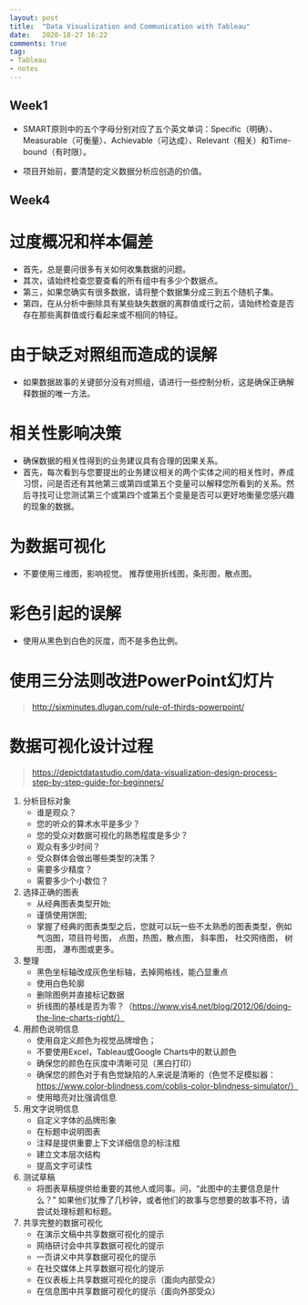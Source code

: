 ```yaml
---
layout: post
title:  "Data Visualization and Communication with Tableau"
date:   2020-10-27 16:22
comments: true
tag:
- Tableau
- notes
---
```


## Week1
- SMART原则中的五个字母分别对应了五个英文单词：Specific（明确）、Measurable（可衡量）、Achievable（可达成）、Relevant（相关）和Time-bound（有时限）。

- 项目开始前，要清楚的定义数据分析应创造的价值。

## Week4
# 过度概况和样本偏差
- 首先，总是要问很多有关如何收集数据的问题。
- 其次，请始终检查您要查看的所有组中有多少个数据点。
- 第三，如果您确实有很多数据，请将整个数据集分成三到五个随机子集。
- 第四，在从分析中删除具有某些缺失数据的离群值或行之前，请始终检查是否存在那些离群值或行看起来或不相同的特征。

# 由于缺乏对照组而造成的误解
- 如果数据故事的关键部分没有对照组，请进行一些控制分析，这是确保正确解释数据的唯一方法。

# 相关性影响决策
- 确保数据的相关性得到的业务建议具有合理的因果关系。
- 首先，每次看到与您要提出的业务建议相关的两个实体之间的相关性时，养成习惯，问是否还有其他第三或第四或第五个变量可以解释您所看到的关系。然后寻找可让您测试第三个或第四个或第五个变量是否可以更好地衡量您感兴趣的现象的数据。

# 为数据可视化
- 不要使用三维图，影响视觉。 推荐使用折线图，条形图，散点图。

# 彩色引起的误解
- 使用从黑色到白色的灰度，而不是多色比例。

# 使用三分法则改进PowerPoint幻灯片
> http://sixminutes.dlugan.com/rule-of-thirds-powerpoint/

# 数据可视化设计过程
> https://depictdatastudio.com/data-visualization-design-process-step-by-step-guide-for-beginners/
1. 分析目标对象
    - 谁是观众？
    - 您的听众的算术水平是多少？
    - 您的受众对数据可视化的熟悉程度是多少？
    - 观众有多少时间？
    - 受众群体会做出哪些类型的决策？
    - 需要多少精度？
    - 需要多少个小数位？
2. 选择正确的图表
    - 从经典图表类型开始;
    - 谨慎使用饼图;
    - 掌握了经典的图表类型之后，您就可以玩一些不太熟悉的图表类型，例如 气泡图，项目符号图， 点图，热图，散点图， 斜率图， 社交网络图， 树形图， 瀑布图或更多。
3. 整理
    - 黑色坐标轴改成灰色坐标轴，去掉网格线，能凸显重点
    - 使用白色轮廓
    - 删除图例并直接标记数据
    - 折线图的基线是否为零？（https://www.vis4.net/blog/2012/06/doing-the-line-charts-right/）
4. 用颜色说明信息
   - 使用自定义颜色为视觉品牌增色；
   - 不要使用Excel，Tableau或Google Charts中的默认颜色
   - 确保您的颜色在灰度中清晰可见（黑白打印）
   - 确保您的颜色对于有色觉缺陷的人来说是清晰的（色觉不足模拟器：https://www.color-blindness.com/coblis-color-blindness-simulator/）
   - 使用暗亮对比强调信息
5. 用文字说明信息
    - 自定义字体的品牌形象
    - 在标题中说明图表
    - 注释是提供重要上下文详细信息的标注框
    - 建立文本层次结构
    - 提高文字可读性
6. 测试草稿
    - 将图表草稿提供给重要的其他人或同事。问，“此图中的主要信息是什么？” 如果他们犹豫了几秒钟，或者他们的故事与您想要的故事不符，请尝试处理标题和标题。
7. 共享完整的数据可视化
    - 在演示文稿中共享数据可视化的提示
    - 网络研讨会中共享数据可视化的提示
    - 一页讲义中共享数据可视化的提示
    - 在社交媒体上共享数据可视化的提示
    - 在仪表板上共享数据可视化的提示（面向内部受众）
    - 在信息图中共享数据可视化的提示（面向外部受众）